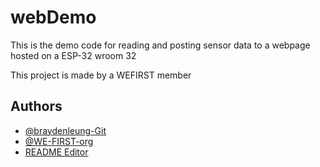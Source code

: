 
# webDemo

This is the demo code for reading and posting sensor data to a webpage hosted on a ESP-32 wroom 32

This project is made by a WEFIRST member


## Authors

- [@braydenleung-Git](https://www.github.com/braydenleung-Git)
- [@WE-FIRST-org](https://github.com/WE-FIRST-org)
- [README Editor](https://readme.so/editor)

